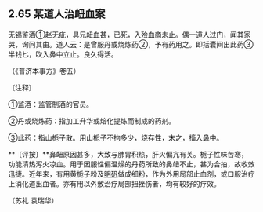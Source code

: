 ## 2.65 某道人治衄血案

无锡鉴酒①赵无疵，具兄衄血甚，已死，入殓血商未止。偶一道人过门，闻其家哭，询问其由。道人云：是曾服丹或烧炼药②，予有药用之。即括囊间出此药③半钱匕，吹入鼻中立止。良久得活。

（《普济本事方》卷五）

〔注释〕

①监酒：监管制酒的官员。

②丹或烧炼药：指加工升华或熔化提炼而制成的药剂。

③此药：指山栀子散。用山栀子不拘多少，烧存性，末之，搐入鼻中。

**〔评按〕**鼻衄原因甚多，大致与肺胃积热，肝火偏亢有关。栀子性味苦寒，功能清热泻火凉血。用于因服性偏温燥的丹药所致的鼻衄不止，甚为合拍，故收效迅捷。近年来，有用黄栀子粉及[明矾](https://www.gmzyjc.com/read/bc/bc20-0.10.0.0.0.md)做成细粉，作为外用局部止血剂，或口服治疗上消化道出血者。亦有用以外敷治疗局部扭挫伤者，均有较好的疗效。

（苏礼 袁瑞华）